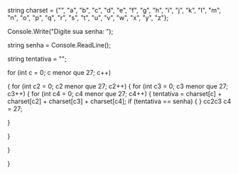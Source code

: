 string charset = {"", "a", "b", "c", "d", "e", "f", "g", "h", "i", "j", "k", "I", "m", "n", "o", "p", "q", "r", "s", "t", "u", "v", "w", "x", "y", "z"};

Console.Write("Digite sua senha: ");

string senha = Console.ReadLine();

string tentativa = "";

for (int c = 0; c menor que 27; c++)

{ for (int c2 = 0; c2 menor que 27; с2++) { for (int c3 = 0; c3 menor que 27; c3++) { for (int c4 = 0; c4 menor que 27; c4++) { tentativa = charset[c] + charset[c2] + charset[c3] + charset[c4]; if (tentativa == senha) { } cc2c3 c4 = 27;

}

}

}

}
